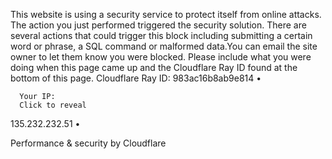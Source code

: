 This website is using a security service to protect itself from online attacks. The action you just performed triggered the security solution. There are several actions that could trigger this block including submitting a certain word or phrase, a SQL command or malformed data.You can email the site owner to let them know you were blocked. Please include what you were doing when this page came up and the Cloudflare Ray ID found at the bottom of this page.
Cloudflare Ray ID: 983ac16b8ab9e814
•

      Your IP:
      Click to reveal
135.232.232.51
•

Performance & security by Cloudflare

